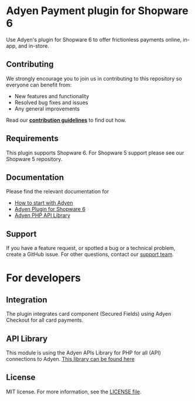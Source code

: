 # Adyen Payment plugin for Shopware 6
Use Adyen's plugin for Shopware 6 to offer frictionless payments online, in-app, and in-store.

## Contributing
We strongly encourage you to join us in contributing to this repository so everyone can benefit from:
* New features and functionality
* Resolved bug fixes and issues
* Any general improvements

Read our [**contribution guidelines**](https://github.com/Adyen/.github/blob/master/CONTRIBUTING.md) to find out how.

## Requirements
This plugin supports Shopware 6. For Shopware 5 support please see our Shopware 5 repository.

## Documentation
Please find the relevant documentation for
 - [How to start with Adyen](https://www.adyen.com/get-started)
 - [Adyen Plugin for Shopware 6](https://docs.adyen.com/plugins/shopware-6)
 - [Adyen PHP API Library](https://docs.adyen.com/development-resources/libraries#php)

## Support
If you have a feature request, or spotted a bug or a technical problem, create a GitHub issue. For other questions, 
contact our [support team](https://support.adyen.com/hc/en-us/requests/new?ticket_form_id=360000705420).

# For developers

## Integration
The plugin integrates card component (Secured Fields) using Adyen Checkout for all card payments.

## API Library
This module is using the Adyen APIs Library for PHP for all (API) connections to Adyen.
<a href="https://github.com/Adyen/adyen-php-api-library" target="_blank">This library can be found here</a>

## License
MIT license. For more information, see the [LICENSE file](LICENSE).
